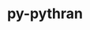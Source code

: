 ---
title: "py-pythran"
layout: cache
categories: [package, develop-2023-05-14]
meta: {"versions": ["0.12.0"], "compilers": ["gcc@=11.1.0", "gcc@=11.3.0", "gcc@=12.1.0"], "oss": ["ubuntu20.04", "ubuntu22.04"], "platforms": ["linux"], "targets": ["ppc64le", "x86_64_v3"], "stacks": ["e4s", "e4s-power", "ml-linux-x86_64-cpu", "ml-linux-x86_64-cuda", "ml-linux-x86_64-rocm", "root", "tutorial"], "num_specs": 8, "num_specs_by_stack": {"e4s-power": 2, "root": 8, "e4s": 1, "ml-linux-x86_64-cpu": 3, "ml-linux-x86_64-rocm": 2, "ml-linux-x86_64-cuda": 3, "tutorial": 1}}
spec_details: [{"hash": "hkyb3qeu3hmlhbrri2gmw7lyfkt5us3x", "compiler": "gcc@=11.1.0", "versions": ["0.12.0"], "os": "ubuntu20.04", "platform": "linux", "target": "ppc64le", "variants": ["build_system=python_pip"], "stacks": ["e4s-power", "root"], "size": "-", "tarball": "https://binaries.spack.io/releases/develop-2023-05-14/build_cache/linux-ubuntu20.04-ppc64le/gcc-11.1.0/py-pythran-0.12.0/linux-ubuntu20.04-ppc64le-gcc-11.1.0-py-pythran-0.12.0-hkyb3qeu3hmlhbrri2gmw7lyfkt5us3x.spack"}, {"hash": "omon73phy7zrbdwaoz4nmt6h4lsz5kew", "compiler": "gcc@=11.1.0", "versions": ["0.12.0"], "os": "ubuntu20.04", "platform": "linux", "target": "x86_64_v3", "variants": ["build_system=python_pip"], "stacks": ["root", "e4s"], "size": "-", "tarball": "https://binaries.spack.io/releases/develop-2023-05-14/build_cache/linux-ubuntu20.04-x86_64_v3/gcc-11.1.0/py-pythran-0.12.0/linux-ubuntu20.04-x86_64_v3-gcc-11.1.0-py-pythran-0.12.0-omon73phy7zrbdwaoz4nmt6h4lsz5kew.spack"}, {"hash": "c4lxryfsantfjsinclmy2zryqczh53w2", "compiler": "gcc@=11.3.0", "versions": ["0.12.0"], "os": "ubuntu22.04", "platform": "linux", "target": "x86_64_v3", "variants": ["build_system=python_pip"], "stacks": ["root", "ml-linux-x86_64-cpu"], "size": "-", "tarball": "https://binaries.spack.io/releases/develop-2023-05-14/build_cache/linux-ubuntu22.04-x86_64_v3/gcc-11.3.0/py-pythran-0.12.0/linux-ubuntu22.04-x86_64_v3-gcc-11.3.0-py-pythran-0.12.0-c4lxryfsantfjsinclmy2zryqczh53w2.spack"}, {"hash": "cilkzjqooobg7yujjlt6zzhg3frw66dh", "compiler": "gcc@=11.3.0", "versions": ["0.12.0"], "os": "ubuntu22.04", "platform": "linux", "target": "x86_64_v3", "variants": ["build_system=python_pip"], "stacks": ["ml-linux-x86_64-rocm", "ml-linux-x86_64-cuda", "root", "ml-linux-x86_64-cpu"], "size": "-", "tarball": "https://binaries.spack.io/releases/develop-2023-05-14/build_cache/linux-ubuntu22.04-x86_64_v3/gcc-11.3.0/py-pythran-0.12.0/linux-ubuntu22.04-x86_64_v3-gcc-11.3.0-py-pythran-0.12.0-cilkzjqooobg7yujjlt6zzhg3frw66dh.spack"}, {"hash": "s6iwj3aen37it5da5xxci7e3fkp3dnd6", "compiler": "gcc@=12.1.0", "versions": ["0.12.0"], "os": "ubuntu22.04", "platform": "linux", "target": "x86_64_v3", "variants": ["build_system=python_pip"], "stacks": ["root", "tutorial"], "size": "-", "tarball": "https://binaries.spack.io/releases/develop-2023-05-14/build_cache/linux-ubuntu22.04-x86_64_v3/gcc-12.1.0/py-pythran-0.12.0/linux-ubuntu22.04-x86_64_v3-gcc-12.1.0-py-pythran-0.12.0-s6iwj3aen37it5da5xxci7e3fkp3dnd6.spack"}, {"hash": "imqq6wtngsucp46lsqgt6x343y5yqcmf", "compiler": "gcc@=11.3.0", "versions": ["0.12.0"], "os": "ubuntu22.04", "platform": "linux", "target": "x86_64_v3", "variants": ["build_system=python_pip"], "stacks": ["ml-linux-x86_64-cuda", "root"], "size": "-", "tarball": "https://binaries.spack.io/releases/develop-2023-05-14/build_cache/linux-ubuntu22.04-x86_64_v3/gcc-11.3.0/py-pythran-0.12.0/linux-ubuntu22.04-x86_64_v3-gcc-11.3.0-py-pythran-0.12.0-imqq6wtngsucp46lsqgt6x343y5yqcmf.spack"}, {"hash": "tydx4axkipa5ihqsysynxa7ymcwarr6t", "compiler": "gcc@=11.3.0", "versions": ["0.12.0"], "os": "ubuntu22.04", "platform": "linux", "target": "x86_64_v3", "variants": ["build_system=python_pip"], "stacks": ["ml-linux-x86_64-rocm", "ml-linux-x86_64-cuda", "root", "ml-linux-x86_64-cpu"], "size": "-", "tarball": "https://binaries.spack.io/releases/develop-2023-05-14/build_cache/linux-ubuntu22.04-x86_64_v3/gcc-11.3.0/py-pythran-0.12.0/linux-ubuntu22.04-x86_64_v3-gcc-11.3.0-py-pythran-0.12.0-tydx4axkipa5ihqsysynxa7ymcwarr6t.spack"}, {"hash": "fkdj6eqfbscyze4nmwpktvouvigspoan", "compiler": "gcc@=11.1.0", "versions": ["0.12.0"], "os": "ubuntu20.04", "platform": "linux", "target": "ppc64le", "variants": ["build_system=python_pip"], "stacks": ["e4s-power", "root"], "size": "-", "tarball": "https://binaries.spack.io/releases/develop-2023-05-14/build_cache/linux-ubuntu20.04-ppc64le/gcc-11.1.0/py-pythran-0.12.0/linux-ubuntu20.04-ppc64le-gcc-11.1.0-py-pythran-0.12.0-fkdj6eqfbscyze4nmwpktvouvigspoan.spack"}]
---